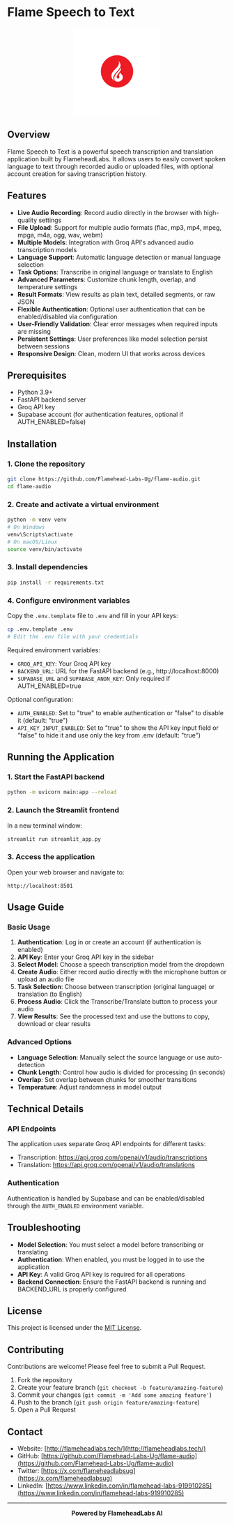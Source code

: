 # Flame Speech to Text

<p align="center">
  <img src="logos/flame logo.jpg" alt="Flame Speech to Text Logo" width="200"/>
</p>

## Overview

Flame Speech to Text is a powerful speech transcription and translation application built by FlameheadLabs. It allows users to easily convert spoken language to text through recorded audio or uploaded files, with optional account creation for saving transcription history.

## Features

- **Live Audio Recording**: Record audio directly in the browser with high-quality settings
- **File Upload**: Support for multiple audio formats (flac, mp3, mp4, mpeg, mpga, m4a, ogg, wav, webm)
- **Multiple Models**: Integration with Groq API's advanced audio transcription models
- **Language Support**: Automatic language detection or manual language selection
- **Task Options**: Transcribe in original language or translate to English
- **Advanced Parameters**: Customize chunk length, overlap, and temperature settings
- **Result Formats**: View results as plain text, detailed segments, or raw JSON
- **Flexible Authentication**: Optional user authentication that can be enabled/disabled via configuration
- **User-Friendly Validation**: Clear error messages when required inputs are missing
- **Persistent Settings**: User preferences like model selection persist between sessions
- **Responsive Design**: Clean, modern UI that works across devices

## Prerequisites

- Python 3.9+ 
- FastAPI backend server
- Groq API key
- Supabase account (for authentication features, optional if AUTH_ENABLED=false)

## Installation

### 1. Clone the repository

```bash
git clone https://github.com/Flamehead-Labs-Ug/flame-audio.git
cd flame-audio
```

### 2. Create and activate a virtual environment

```bash
python -m venv venv
# On Windows
venv\Scripts\activate
# On macOS/Linux
source venv/bin/activate
```

### 3. Install dependencies

```bash
pip install -r requirements.txt
```

### 4. Configure environment variables

Copy the `.env.template` file to `.env` and fill in your API keys:

```bash
cp .env.template .env
# Edit the .env file with your credentials
```

Required environment variables:
- `GROQ_API_KEY`: Your Groq API key
- `BACKEND_URL`: URL for the FastAPI backend (e.g., http://localhost:8000)
- `SUPABASE_URL` and `SUPABASE_ANON_KEY`: Only required if AUTH_ENABLED=true

Optional configuration:
- `AUTH_ENABLED`: Set to "true" to enable authentication or "false" to disable it (default: "true")
- `API_KEY_INPUT_ENABLED`: Set to "true" to show the API key input field or "false" to hide it and use only the key from .env (default: "true")

## Running the Application

### 1. Start the FastAPI backend

```bash
python -m uvicorn main:app --reload
```

### 2. Launch the Streamlit frontend

In a new terminal window:

```bash
streamlit run streamlit_app.py
```

### 3. Access the application

Open your web browser and navigate to:
```
http://localhost:8501
```

## Usage Guide

### Basic Usage

1. **Authentication**: Log in or create an account (if authentication is enabled)
2. **API Key**: Enter your Groq API key in the sidebar
3. **Select Model**: Choose a speech transcription model from the dropdown
4. **Create Audio**: Either record audio directly with the microphone button or upload an audio file
5. **Task Selection**: Choose between transcription (original language) or translation (to English)
6. **Process Audio**: Click the Transcribe/Translate button to process your audio
7. **View Results**: See the processed text and use the buttons to copy, download or clear results

### Advanced Options

- **Language Selection**: Manually select the source language or use auto-detection
- **Chunk Length**: Control how audio is divided for processing (in seconds)
- **Overlap**: Set overlap between chunks for smoother transitions
- **Temperature**: Adjust randomness in model output

## Technical Details

### API Endpoints

The application uses separate Groq API endpoints for different tasks:
- Transcription: https://api.groq.com/openai/v1/audio/transcriptions
- Translation: https://api.groq.com/openai/v1/audio/translations

### Authentication

Authentication is handled by Supabase and can be enabled/disabled through the `AUTH_ENABLED` environment variable.

## Troubleshooting

- **Model Selection**: You must select a model before transcribing or translating
- **Authentication**: When enabled, you must be logged in to use the application
- **API Key**: A valid Groq API key is required for all operations
- **Backend Connection**: Ensure the FastAPI backend is running and BACKEND_URL is properly configured

## License

This project is licensed under the [MIT License](LICENSE).

## Contributing

Contributions are welcome! Please feel free to submit a Pull Request.
1. Fork the repository
2. Create your feature branch (`git checkout -b feature/amazing-feature`)
3. Commit your changes (`git commit -m 'Add some amazing feature'`)
4. Push to the branch (`git push origin feature/amazing-feature`)
5. Open a Pull Request

## Contact

- Website: [http://flameheadlabs.tech/](http://flameheadlabs.tech/)
- GitHub: [https://github.com/Flamehead-Labs-Ug/flame-audio](https://github.com/Flamehead-Labs-Ug/flame-audio)
- Twitter: [https://x.com/flameheadlabsug](https://x.com/flameheadlabsug)
- LinkedIn: [https://www.linkedin.com/in/flamehead-labs-919910285](https://www.linkedin.com/in/flamehead-labs-919910285)

---

<p align="center">
  <b>Powered by FlameheadLabs AI</b>
</p>
